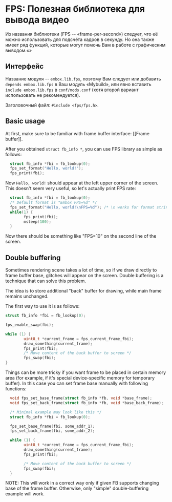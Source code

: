 # FPS: Полезная библиотека для вывода видео

Из названия библиотеки (FPS -- «frame-per-second») следует, что её можно использовать для подсчёта кадров в секунду. Но она также имеет ряд функций, которые могут помочь Вам в работе с графическим выводом.«»

## Интерфейс

Название модуля -- `embox.lib.fps`, поэтому Вам следует или добавить `depends embox.lib.fps` в Ваш модуль «Mybuild», или явно вставить `include embox.lib.fps` в `conf/mods.conf` (хотя второй вариант использовать не рекомендуется).

Заголовочный файл: `#include <fps/fps.h>`.

## Basic usage

At first, make sure to be familiar with frame buffer interface: [[Frame buffer]].

After you obtained `struct fb_info *`, you can use FPS library as simple as follows:
```c
  struct fb_info *fbi = fb_lookup(0);
  fps_set_format("Hello, world!");
  fps_print(fbi);
```

Now `Hello, world!` should appear at the left upper corner of the screen. This doesn't seem very useful, so let's actually print FPS rate:

```c
  struct fb_info *fbi = fb_lookup(0);
  /* Default format is "Embox FPS=%d" */
  fps_set_format("Hello, world!\nFPS=%d"); /* \n works for format string */
  while(1) {
        fps_print(fbi);
        msleep(100);
  }
```

Now there should be something like "FPS=10" on the second line of the screen.

## Double buffering

Sometimes rendering scene takes a lot of time, so if we draw directly to frame buffer base, glitches will appear on the screen. Double buffering is a technique that can solve this problem.

The idea is to store additional "back" buffer for drawing, while main frame remains unchanged.

The first way to use it is as follows:
```c
struct fb_info *fbi = fb_lookup(0);

fps_enable_swap(fbi);

while (1) {
        uint8_t *current_frame = fps_current_frame_fbi);
        draw_something(current_frame);
        fps_print(fbi);
        /* Move content of the back buffer to screen */
        fps_swap(fbi);
}
```

Things can be more tricky if you want frame to be placed in certain memory area (for example, if it's special device-specific memory for temporary buffer). In this case you can set frame base manually with following functions:

```c
  void fps_set_base_frame(struct fb_info *fb, void *base_frame);
  void fps_set_back_frame(struct fb_info *fb, void *base_back_frame);

  /* Minimal example may look like this */
  struct fb_info *fbi = fb_lookup(0);

  fps_set_base_frame(fbi, some_addr_1);
  fps_set_back_frame(fbi, some_addr_2);

  while (1) {
        uint8_t *current_frame = fps_current_frame_fbi);
        draw_something(current_frame);
        fps_print(fbi);

        /* Move content of the back buffer to screen */
        fps_swap(fbi);
  }
```

NOTE: This will work in a correct way only if given FB supports changing base of the frame buffer. Otherwise, only "simple" double-buffering example will work.
